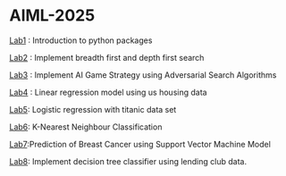 # AIML-2025
[Lab1](https://github.com/Trisha81/AIML-2025/blob/main/Lab01_AIML.ipynb) : Introduction to python packages

[Lab2](https://github.com/Trisha81/AIML-2025/blob/main/Lab_02.ipynb) : Implement breadth first and depth first  search 

[Lab3](https://github.com/Trisha81/AIML-2025/blob/main/LAB_3.ipynb) : Implement AI Game Strategy using Adversarial Search Algorithms

[Lab4](https://github.com/Trisha81/AIML-2025/blob/main/LAB_04.ipynb) : Linear regression model using us housing data 

[Lab5](https://github.com/Trisha81/AIML-2025/blob/main/Lab_5.ipynb): Logistic regression with titanic data set

[Lab6](https://github.com/Trisha81/AIML-2025/blob/main/Lab__06.ipynb): K-Nearest Neighbour Classification

[Lab7](https://github.com/Trisha81/AIML-2025/blob/main/Lab07.ipynb):Prediction of Breast Cancer using Support Vector Machine Model

[Lab8](https://github.com/Trisha81/AIML-2025/blob/main/Lab_08.ipynb): Implement decision tree classifier using lending club data.
